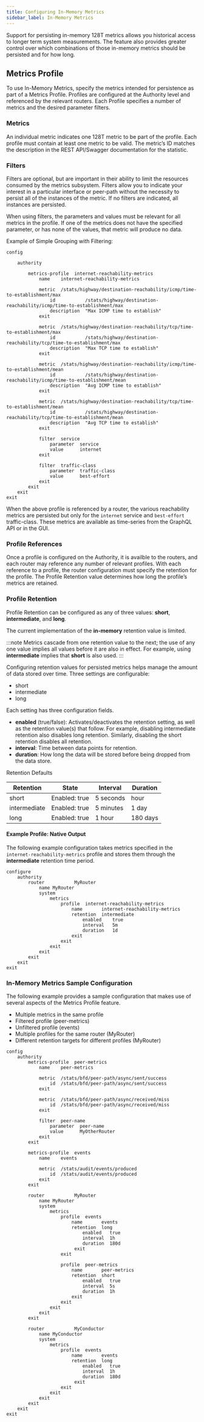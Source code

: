 ```yaml
---
title: Configuring In-Memory Metrics
sidebar_label: In-Memory Metrics
---
```


Support for persisting in-memory 128T metrics allows you historical access to longer term system measurements. The feature also provides greater control over which combinations of those in-memory metrics should be persisted and for how long.

## Metrics Profile

To use In-Memory Metrics, specify the metrics intended for persistence as part of a Metrics Profile. Profiles are configured at the Authority level and referenced by the relevant routers. Each Profile specifies a number of metrics and the desired parameter filters.

### Metrics

An individual metric indicates one 128T metric to be part of the profile. Each profile must contain at least one metric to be valid. The metric’s ID matches the description in the REST API/Swagger documentation for the statistic.

### Filters

Filters are optional, but are important in their ability to limit the resources consumed by the metrics subsystem. Filters allow you to indicate your interest in a particular interface or peer-path without the necessity to persist all of the instances of the metric. If no filters are indicated, all instances are persisted.

When using filters, the parameters and values must be relevant for all metrics in the profile. If one of the metrics does not have the specified parameter, or has none of the values, that metric will produce no data.

Example of Simple Grouping with Filtering:

```
config

    authority

        metrics-profile  internet-reachability-metrics
            name    internet-reachability-metrics

            metric  /stats/highway/destination-reachability/icmp/time-to-establishment/max
                id           /stats/highway/destination-reachability/icmp/time-to-establishment/max
                description  "Max ICMP time to establish"
            exit

            metric  /stats/highway/destination-reachability/tcp/time-to-establishment/max
                id           /stats/highway/destination-reachability/tcp/time-to-establishment/max
                description  "Max TCP time to establish"
            exit

            metric  /stats/highway/destination-reachability/icmp/time-to-establishment/mean
                id           /stats/highway/destination-reachability/icmp/time-to-establishment/mean
                description  "Avg ICMP time to establish"
            exit

            metric  /stats/highway/destination-reachability/tcp/time-to-establishment/mean
                id           /stats/highway/destination-reachability/tcp/time-to-establishment/mean
                description  "Avg TCP time to establish"
            exit

            filter  service
                parameter  service
                value      internet
            exit

            filter  traffic-class
                parameter  traffic-class
                value      best-effort
            exit
        exit
    exit
exit
```

When the above profile is referenced by a router, the various reachability metrics are persisted but only for the `internet` service and `best-effort` traffic-class. These metrics are available as time-series from the GraphQL API or in the GUI.

### Profile References

Once a profile is configured on the Authority, it is availble to the routers, and each router may reference any number of relevant profiles. With each reference to a profile, the router configuration must specify the retention for the profile. The Profile Retention value determines how long the profile’s metrics are retained.

### Profile Retention

Profile Retention can be configured as any of three values: **short**, **intermediate**, and **long**. 

The current implementation of the **in-memory** retention value is limited. 

:::note 
Metrics cascade from one retention value to the next; the use of any one value implies all values before it are also in effect. For example, using **intermediate** implies that **short** is also used.
:::

Configuring retention values for persisted metrics helps manage the amount of data stored over time. Three settings are configurable:
- short
- intermediate
- long

Each setting has three configuration fields.

- **enabled** (true/false): Activates/deactivates the retention setting, as well as the retention value(s) that follow. For example, disabling intermediate retention also disables long retention. Similarly, disabling the short retention disables all retention.
- **interval**: Time between data points for retention. 
- **duration**: How long the data will be stored before being dropped from the data store. 

Retention Defaults

| Retention | State | Interval | Duration |
| --- | --- | --- | --- |
| short | Enabled: true | 5 seconds | hour
| intermediate | Enabled: true | 5 minutes | 1 day |
| long | Enabled: true | 1 hour | 180 days |


#### Example Profile: Native Output 

The following example configuration takes metrics specified in the `internet-reachability-metrics` profile and stores them through the **intermediate** retention time period.

```
configure
    authority
        router           MyRouter
            name MyRouter
            system
                metrics
                    profile  internet-reachability-metrics
                        name       internet-reachability-metrics
                        retention  intermediate
                            enabled    true 
                            interval   5m
                            duration   1d
                        exit    
                    exit
                exit
            exit
        exit
    exit
exit

```

### In-Memory Metrics Sample Configuration

The following example provides a sample configuration that makes use of several aspects of the Metrics Profile feature.

- Multiple metrics in the same profile
- Filtered profile (peer-metrics)
- Unfiltered profile (events)
- Multiple profiles for the same router (MyRouter)
- Different retention targets for different profiles (MyRouter)

```
config
    authority
        metrics-profile  peer-metrics
            name    peer-metrics

            metric  /stats/bfd/peer-path/async/sent/success
                id  /stats/bfd/peer-path/async/sent/success
            exit

            metric  /stats/bfd/peer-path/async/received/miss
                id  /stats/bfd/peer-path/async/received/miss
            exit

            filter  peer-name
                parameter  peer-name
                value      MyOtherRouter
            exit
        exit

        metrics-profile  events
            name    events

            metric  /stats/audit/events/produced
                id  /stats/audit/events/produced
            exit
        exit

        router           MyRouter
            name MyRouter
            system
                metrics
                    profile  events
                        name       events
                        retention  long
                            enabled   true
                            interval  1h
                            duration  180d
                         exit   
                    exit

                    profile  peer-metrics
                        name       peer-metrics
                        retention  short
                            enabled   true
                            interval  5s
                            duration  1h
                        exit
                    exit
                exit
            exit
        exit

        router           MyConductor
            name MyConductor
            system
                metrics
                    profile  events
                        name       events
                        retention  long
                            enabled   true
                            interval  1h
                            duration  180d
                         exit   
                    exit
                exit
            exit
        exit
    exit
exit

```





